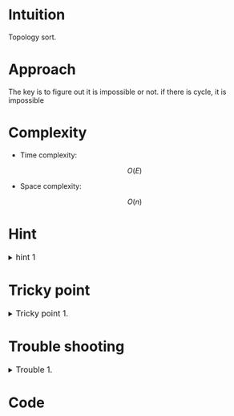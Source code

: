 # Intuition
<!-- Describe your first thoughts on how to solve this problem. -->
Topology sort.

# Approach
<!-- Describe your approach to solving the problem. -->
The key is to figure out it is impossible or not.
if there is cycle, it is impossible


# Complexity
- Time complexity:
<!-- Add your time complexity here, e.g. $$O(n)$$ -->
$$ O(E) $$

- Space complexity:
<!-- Add your space complexity here, e.g. $$O(n)$$ -->
$$ O(n) $$

# Hint

<details>
<summary> <font size="3"> hint 1 </font> </summary>
<div markdown="1">

 contents

</div>
</details>

# Tricky point

<details>
<summary> <font size="3"> Tricky point 1. </font> </summary>
<div markdown="1">

 contents

</div>
</details>

# Trouble shooting

<details>
<summary> <font size="3"> Trouble 1. </font> </summary>
<div markdown="1">

 contents

</div>
</details>

# Code
```cpp []

```

